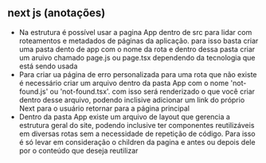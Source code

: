 <h2>next js (anotações)</h2>
<ul>
  <li>
    Na estrutura é possível usar a pagina App dentro de src para lidar com roteamentos e metadados de páginas da aplicação. para isso basta criar uma pasta dento de app com o nome da rota e dentro dessa pasta criar um aruivo chamado page.js ou page.tsx dependendo da tecnologia que está sendo usada
  </li>
  <li>
    Para criar ua página de erro personalizada para uma rota que não existe é necessário criar um arquivo dentro da pasta App com o nome 'not-found.js' ou 'not-found.tsx'. com isso será renderizado o que você criar dentro desse arquivo, podendo inclisive adicionar um link do próprio Next para o usuário retornar para a página principal
  </li>
  <li>
    Dentro da pasta App existe um arquivo de layout que gerencia a estrutura geral do site, podendo inclusive ter componentes reutilizáveis em diversas rotas sem a necessidade de repetição de código. Para isso é só levar em consideração o children da pagina e antes ou depois dele por o conteúdo que deseja reutilizar
  </li>
</ul>
